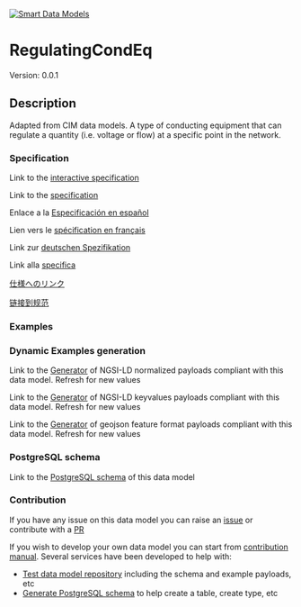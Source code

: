 [![Smart Data Models](https://smartdatamodels.org/wp-content/uploads/2022/01/SmartDataModels_logo.png "Logo")](https://smartdatamodels.org)
# RegulatingCondEq
Version: 0.0.1

## Description 

Adapted from CIM data models. A type of conducting equipment that can regulate a quantity (i.e. voltage or flow) at a specific point in the network.
### Specification

Link to the [interactive specification](https://swagger.lab.fiware.org/?url=https://smart-data-models.github.io/dataModel.EnergyCIM/RegulatingCondEq/swagger.yaml)

Link to the [specification](https://github.com/smart-data-models/dataModel.EnergyCIM/blob/master/RegulatingCondEq/doc/spec.md)

Enlace a la [Especificación en español](https://github.com/smart-data-models/dataModel.EnergyCIM/blob/master/RegulatingCondEq/doc/spec_ES.md)

Lien vers le [spécification en français](https://github.com/smart-data-models/dataModel.EnergyCIM/blob/master/RegulatingCondEq/doc/spec_FR.md)

Link zur [deutschen Spezifikation](https://github.com/smart-data-models/dataModel.EnergyCIM/blob/master/RegulatingCondEq/doc/spec_DE.md)

Link alla [specifica](https://github.com/smart-data-models/dataModel.EnergyCIM/blob/master/RegulatingCondEq/doc/spec_IT.md)

[仕様へのリンク](https://github.com/smart-data-models/dataModel.EnergyCIM/blob/master/RegulatingCondEq/doc/spec_JA.md)

[链接到规范](https://github.com/smart-data-models/dataModel.EnergyCIM/blob/master/RegulatingCondEq/doc/spec_ZH.md)
### Examples
### Dynamic Examples generation

Link to the [Generator](https://smartdatamodels.org/extra/ngsi-ld_generator.php?schemaUrl=https://raw.githubusercontent.com/smart-data-models/dataModel.EnergyCIM/master/RegulatingCondEq/schema.json&email=info@smartdatamodels.org) of NGSI-LD normalized payloads compliant with this data model. Refresh for new values

Link to the [Generator](https://smartdatamodels.org/extra/ngsi-ld_generator_keyvalues.php?schemaUrl=https://raw.githubusercontent.com/smart-data-models/dataModel.EnergyCIM/master/RegulatingCondEq/schema.json&email=info@smartdatamodels.org) of NGSI-LD keyvalues payloads compliant with this data model. Refresh for new values

Link to the [Generator](https://smartdatamodels.org/extra/geojson_features_generator.php?schemaUrl=https://raw.githubusercontent.com/smart-data-models/dataModel.EnergyCIM/master/RegulatingCondEq/schema.json&email=info@smartdatamodels.org) of geojson feature format payloads compliant with this data model. Refresh for new values
### PostgreSQL schema

Link to the [PostgreSQL schema](https://github.com/smart-data-models/dataModel.EnergyCIM/blob/master/RegulatingCondEq/schema.sql) of this data model
### Contribution

 If you have any issue on this data model you can raise an [issue](https://github.com/smart-data-models/dataModel.EnergyCIM/issues)  or contribute with a [PR](https://github.com/smart-data-models/dataModel.EnergyCIM/pulls)

 If you wish to develop your own data model you can start from [contribution manual](https://bit.ly/contribution_manual). Several services have been developed to help with: 
 - [Test data model repository](https://smartdatamodels.org/index.php/data-models-contribution-api/) including the schema and example payloads, etc
 - [Generate PostgreSQL schema](https://smartdatamodels.org/index.php/sql-service/) to help create a table, create type, etc
